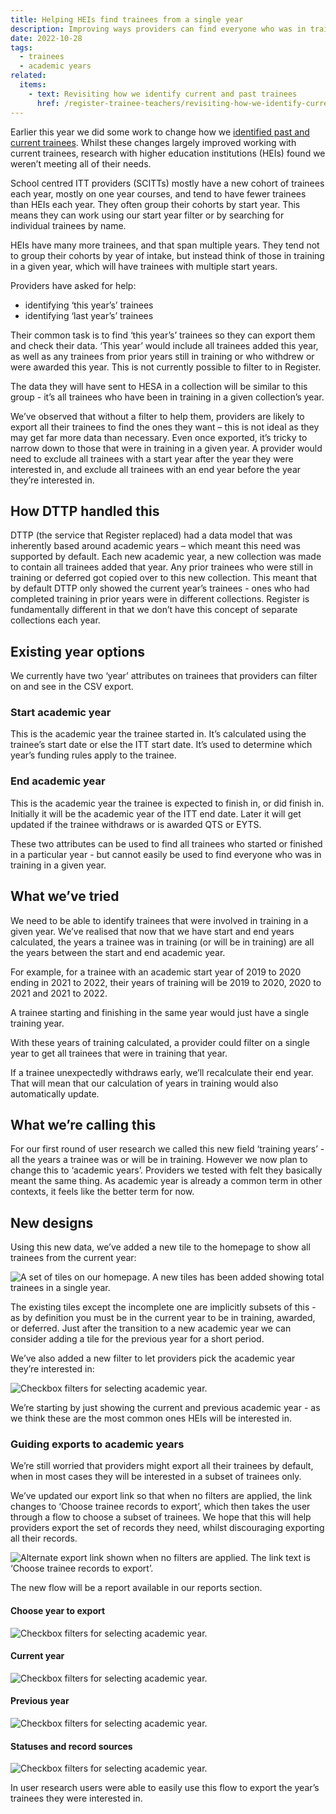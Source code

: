```yaml
---
title: Helping HEIs find trainees from a single year
description: Improving ways providers can find everyone who was in training in an academic year
date: 2022-10-28
tags:
  - trainees
  - academic years
related:
  items:
    - text: Revisiting how we identify current and past trainees
      href: /register-trainee-teachers/revisiting-how-we-identify-current-and-past-trainees/
---
```


Earlier this year we did some work to change how we [identified past and current trainees](/register-trainee-teachers/revisiting-how-we-identify-current-and-past-trainees/). Whilst these changes largely improved working with current trainees, research with higher education institutions (HEIs) found we weren’t meeting all of their needs.

School centred ITT providers (SCITTs) mostly have a new cohort of trainees each year, mostly on one year courses, and tend to have fewer trainees than HEIs each year. They often group their cohorts by start year. This means they can work using our start year filter or by searching for individual trainees by name.

HEIs have many more trainees, and that span multiple years. They tend not to group their cohorts by year of intake, but instead think of those in training in a given year, which will have trainees with multiple start years.

Providers have asked for help:

- identifying ‘this year’s’ trainees
- identifying ‘last year’s’ trainees

Their common task is to find ‘this year’s’ trainees so they can export them and check their data. ‘This year’ would include all trainees added this year, as well as any trainees from prior years still in training or who withdrew or were awarded this year. This is not currently possible to filter to in Register.

The data they will have sent to HESA in a collection will be similar to this group - it’s all trainees who have been in training in a given collection’s year.

We’ve observed that without a filter to help them, providers are likely to export all their trainees to find the ones they want – this is not ideal as they may get far more data than necessary. Even once exported, it’s tricky to narrow down to those that were in training in a given year. A provider would need to exclude all trainees with a start year after the year they were interested in, and exclude all trainees with an end year before the year they’re interested in.

## How DTTP handled this

DTTP (the service that Register replaced) had a data model that was inherently based around academic years – which meant this need was supported by default. Each new academic year, a new collection was made to contain all trainees added that year. Any prior trainees who were still in training or deferred got copied over to this new collection. This meant that by default DTTP only showed the current year’s trainees - ones who had completed training in prior years were in different collections. Register is fundamentally different in that we don’t have this concept of separate collections each year.

## Existing year options

We currently have two ‘year’ attributes on trainees that providers can filter on and see in the CSV export.

### Start academic year

This is the academic year the trainee started in. It’s calculated using the trainee’s start date or else the ITT start date. It’s used to determine which year’s funding rules apply to the trainee.

### End academic year

This is the academic year the trainee is expected to finish in, or did finish in. Initially it will be the academic year of the ITT end date. Later it will get updated if the trainee withdraws or is awarded QTS or EYTS.

These two attributes can be used to find all trainees who started or finished in a particular year - but cannot easily be used to find everyone who was in training in a given year.

## What we’ve tried

We need to be able to identify trainees that were involved in training in a given year. We’ve realised that now that we have start and end years calculated, the years a trainee was in training (or will be in training) are all the years between the start and end academic year.

For example, for a trainee with an academic start year of 2019 to 2020 ending in 2021 to 2022, their years of training will be 2019 to 2020, 2020 to 2021 and 2021 to 2022.

A trainee starting and finishing in the same year would just have a single training year.

With these years of training calculated, a provider could filter on a single year to get all trainees that were in training that year.

If a trainee unexpectedly withdraws early, we’ll recalculate their end year. That will mean that our calculation of years in training would also automatically update.

## What we’re calling this

For our first round of user research we called this new field ‘training years’ - all the years a trainee was or will be in training. However we now plan to change this to ‘academic years’. Providers we tested with felt they basically meant the same thing. As academic year is already a common term in other contexts, it feels like the better term for now.

## New designs

Using this new data, we’ve added a new tile to the homepage to show all trainees from the current year:

![A set of tiles on our homepage. A new tiles has been added showing total trainees in a single year.](1.homepage-tiles.png)

The existing tiles except the incomplete one are implicitly subsets of this - as by definition you must be in the current year to be in training, awarded, or deferred. Just after the transition to a new academic year we can consider adding a tile for the previous year for a short period.

We’ve also added a new filter to let providers pick the academic year they’re interested in:

![Checkbox filters for selecting academic year.](2.record-filters.png)

We’re starting by just showing the current and previous academic year - as we think these are the most common ones HEIs will be interested in.

### Guiding exports to academic years

We’re still worried that providers might export all their trainees by default, when in most cases they will be interested in a subset of trainees only.

We’ve updated our export link so that when no filters are applied, the link changes to ‘Choose trainee records to export’, which then takes the user through a flow to choose a subset of trainees. We hope that this will help providers export the set of records they need, whilst discouraging exporting all their records.

![Alternate export link shown when no filters are applied. The link text is ‘Choose trainee records to export’.](3.export-link.png)

The new flow will be a report available in our reports section.

#### Choose year to export

![Checkbox filters for selecting academic year.](4.report-choose-year.png)

#### Current year

![Checkbox filters for selecting academic year.](5.report-current-year.png)

#### Previous year

![Checkbox filters for selecting academic year.](6.report-previous-year.png)

#### Statuses and record sources

![Checkbox filters for selecting academic year.](7.report-statuses-and-sources.png)

In user research users were able to easily use this flow to export the year’s trainees they were interested in.
